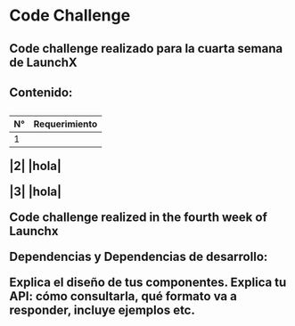 <h1 align = “center”> Code Challenge </h1>

<h2> Code challenge realizado para la cuarta semana de LaunchX</h2>
<h2> Contenido: <h2/>

| N° | Requerimiento |
| ------------- |:-------------:| 
|1|             |Habilitar un endpoint para consultar todos los estudiantes con todos sus campos.|
  
|2|    |hola|
  
|3|    |hola|

Code challenge realized in the fourth week of Launchx 


Dependencias y Dependencias de desarrollo:

Explica el diseño de tus componentes.
Explica tu API: cómo consultarla, qué formato va a responder, incluye ejemplos etc.
